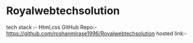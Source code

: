 # Royalwebtechsolution

tech stack :- Html,css
GitHub Repo:- https://github.com/roshanmirase1996/Royalwebtechsolution
hosted link:- 
